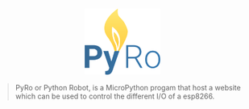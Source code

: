 <p align="center">
  <br />
  <a href="http://github.com/neobonde/PyRo"><img src="PyRo_logo.png" alt="PyRo Logo" style="width:150px"/></a>
</p>

> PyRo or Python Robot, is a MicroPython progam that host a website which can be used to control the different I/O of a esp8266.

